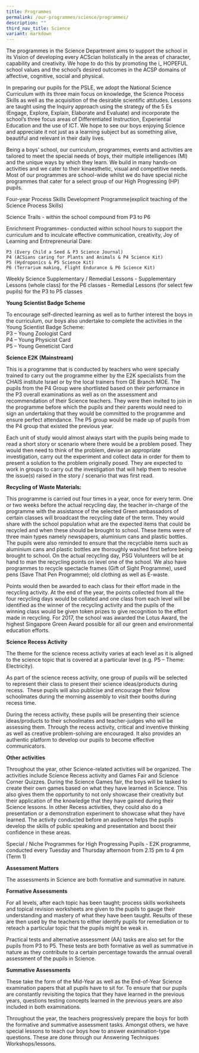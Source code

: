 ```yaml
---
title: Programmes
permalink: /our-programmes/science/programmes/
description: ""
third_nav_title: Science
variant: markdown
---
```

The programmes in the Science Department aims to support the school in its Vision of developing every ACScian holistically in the areas of character, capability and creativity. We hope to do this by promoting the i_ HOPEFUL school values and the school’s desired outcomes in the ACSP domains of affective, cognitive, social and physical.

In preparing our pupils for the PSLE, we adopt the National Science Curriculum with its three main focus on knowledge, the Science Process Skills as well as the acquisition of the desirable scientific attitudes. Lessons are taught using the Inquiry approach using the strategy of the 5 Es (Engage, Explore, Explain, Elaborate and Evaluate) and incorporate the school’s three focus areas of Differentiated Instruction, Experiential Education and the use of ICT. We hope to see our boys enjoying Science and appreciate it not just as a learning subject but as something alive, beautiful and relevant in their daily lives.

Being a boys’ school, our curriculum, programmes, events and activities are tailored to meet the special needs of boys, their multiple intelligences (MI) and the unique ways by which they learn. We build in many hands-on activities and we cater to their kinaesthetic, visual and competitive needs. Most of our programmes are school-wide whilst we do have special niche programmes that cater for a select group of our High Progressing (HP) pupils.


Four-year Process Skills Development Programme(explicit teaching of the Science Process Skills)

Science Trails - within the school compound from P3 to P6

Enrichment Programmes- conducted within school hours to support the curriculum and to inculcate effective communication, creativity, Joy of Learning and Entrepreneurial Dare:

	P3 (Every Child a Seed & P3 Science Journal)
	P4 (ACSians caring for Plants and Animals & P4 Science Kit)  
	P5 (Hydroponics & P5 Science Kit)  
	P6 (Terrarium making, Flight Endurance & P6 Science Kit)

Weekly Science Supplementary / Remedial Lessons
	- Supplementary Lessons (whole class) for the P6 classes
	- Remedial Lessons (for select few pupils) for the P3 to P5 classes

**Young Scientist Badge Scheme**

To encourage self-directed learning as well as to further interest the boys in the curriculum, our boys also undertake to complete the activities in the Young Scientist Badge Scheme:  
P3 – Young Zoologist Card  
P4 – Young Physicist Card  
P5 – Young Geneticist Card

**Science E2K (Mainstream)**

This is a programme that is conducted by teachers who were specially trained to carry out the programme either by the E2K specialists from the CHAIS institute Israel or by the local trainers from GE Branch MOE. The pupils from the P4 Group were shortlisted based on their performance in the P3 overall examinations as well as on the assessment and recommendation of their Science teachers. They were then invited to join in the programme before which the pupils and their parents would need to sign an undertaking that they would be committed to the programme and ensure perfect attendance. The P5 group would be made up of pupils from the P4 group that existed the previous year.

Each unit of study would almost always start with the pupils being made to read a short story or scenario where there would be a problem posed. They would then need to think of the problem, devise an appropriate investigation, carry out the experiment and collect data in order for them to present a solution to the problem originally posed. They are expected to work in groups to carry out the investigation that will help them to resolve the issue(s) raised in the story / scenario that was first read.



**Recycling of Waste Materials:**

This programme is carried out four times in a year, once for every term. One or two weeks before the actual recycling day, the teacher in-charge of the programme with the assistance of the selected Green ambassadors of certain classes will broadcast the recycling date of the term. They would share with the school population what are the expected items that could be recycled and when these should be brought to school. These items were of three main types namely newspapers, aluminium cans and plastic bottles. The pupils were also reminded to ensure that the recyclable items such as aluminium cans and plastic bottles are thoroughly washed first before being brought to school. On the actual recycling day, PSG Volunteers will be at hand to man the recycling points on level one of the school. We also have programmes to recycle spectacle frames (Gift of Sight Programme), used pens (Save That Pen Programme); old clothing as well as E-waste.

Points would then be awarded to each class for their effort made in the recycling activity. At the end of the year, the points collected from all the four recycling days would be collated and one class from each level will be identified as the winner of the recycling activity and the pupils of the winning class would be given token prizes to give recognition to the effort made in recycling. For 2017, the school was awarded the Lotus Award, the highest Singapore Green Award possible for all our green and environmental education efforts.

**Science Recess Activity**

The theme for the science recess activity varies at each level as it is aligned to the science topic that is covered at a particular level (e.g. P5 – Theme: Electricity).

As part of the science recess activity, one group of pupils will be selected to represent their class to present their science ideas/products during recess.  These pupils will also publicise and encourage their fellow schoolmates during the morning assembly to visit their booths during recess time.

During the recess activity, these pupils will be presenting their science ideas/products to their schoolmates and teacher-judges who will be assessing them. Through the recess activity, critical and inventive thinking as well as creative problem-solving are encouraged. It also provides an authentic platform to develop our pupils to become effective communicators.



**Other activities**

Throughout the year, other Science-related activities will be organized. The activities include Science Recess activity and Games Fair and Science Corner Quizzes. During the Science Games fair, the boys will be tasked to create their own games based on what they have learned in Science. This also gives them the opportunity to not only showcase their creativity but their application of the knowledge that they have gained during their Science lessons. In other Recess activities, they could also do a presentation or a demonstration experiment to showcase what they have learned. The activity conducted before an audience helps the pupils develop the skills of public speaking and presentation and boost their confidence in these areas.


Special / Niche Programmes for High Progressing Pupils
	- E2K programme, conducted every Tuesday and Thursday afternoon from 2.15 pm to 4 pm (Term 1)
	
	
**Assessment Matters**

The assessments in Science are both formative and summative in nature.

**Formative Assessments**

For all levels, after each topic has been taught; process skills worksheets and topical revision worksheets are given to the pupils to gauge their understanding and mastery of what they have been taught. Results of these are then used by the teachers to either identify pupils for remediation or to reteach a particular topic that the pupils might be weak in.

Practical tests and alternative assessment (AA) tasks are also set for the pupils from P3 to P5. These tests are both formative as well as summative in nature as they contribute to a certain percentage towards the annual overall assessment of the pupils in Science.

**Summative Assessments**

These take the form of the Mid-Year as well as the End-of-Year Science examination papers that all pupils have to sit for. To ensure that our pupils are constantly revisiting the topics that they have learned in the previous years, questions testing concepts learned in the previous years are also included in both examinations.

Throughout the year, the teachers progressively prepare the boys for both the formative and summative assessment tasks. Amongst others, we have special lessons to teach our boys how to answer examination-type questions. These are done through our Answering Techniques Workshops/lessons.